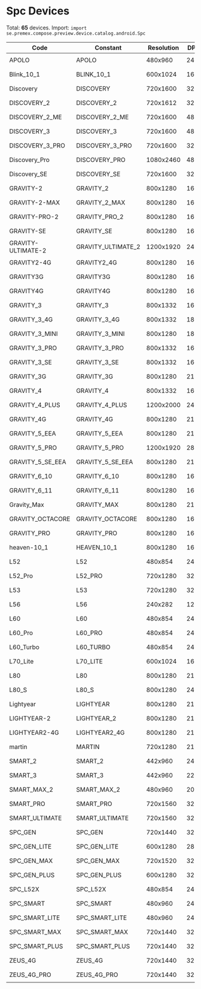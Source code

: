 # Spc Devices

Total: **65** devices. Import: `import se.premex.compose.preview.device.catalog.android.Spc`

| Code | Constant | Resolution | DPI | Compose Spec | Preview Usage |
|------|----------|------------|-----|-------------|---------------|
| APOLO | APOLO | 480x960 | 240 | `spec:width=480px,height=960px,dpi=240` | `@Preview(device = Spc.APOLO)` |
| Blink_10_1 | BLINK_10_1 | 600x1024 | 160 | `spec:width=600px,height=1024px,dpi=160` | `@Preview(device = Spc.BLINK_10_1)` |
| Discovery | DISCOVERY | 720x1600 | 320 | `spec:width=720px,height=1600px,dpi=320` | `@Preview(device = Spc.DISCOVERY)` |
| DISCOVERY_2 | DISCOVERY_2 | 720x1612 | 320 | `spec:width=720px,height=1612px,dpi=320` | `@Preview(device = Spc.DISCOVERY_2)` |
| DISCOVERY_2_ME | DISCOVERY_2_ME | 720x1600 | 480 | `spec:width=720px,height=1600px,dpi=480` | `@Preview(device = Spc.DISCOVERY_2_ME)` |
| DISCOVERY_3 | DISCOVERY_3 | 720x1600 | 480 | `spec:width=720px,height=1600px,dpi=480` | `@Preview(device = Spc.DISCOVERY_3)` |
| DISCOVERY_3_PRO | DISCOVERY_3_PRO | 720x1600 | 320 | `spec:width=720px,height=1600px,dpi=320` | `@Preview(device = Spc.DISCOVERY_3_PRO)` |
| Discovery_Pro | DISCOVERY_PRO | 1080x2460 | 480 | `spec:width=1080px,height=2460px,dpi=480` | `@Preview(device = Spc.DISCOVERY_PRO)` |
| Discovery_SE | DISCOVERY_SE | 720x1600 | 320 | `spec:width=720px,height=1600px,dpi=320` | `@Preview(device = Spc.DISCOVERY_SE)` |
| GRAVITY-2 | GRAVITY_2 | 800x1280 | 160 | `spec:width=800px,height=1280px,dpi=160` | `@Preview(device = Spc.GRAVITY_2)` |
| GRAVITY-2-MAX | GRAVITY_2_MAX | 800x1280 | 160 | `spec:width=800px,height=1280px,dpi=160` | `@Preview(device = Spc.GRAVITY_2_MAX)` |
| GRAVITY-PRO-2 | GRAVITY_PRO_2 | 800x1280 | 160 | `spec:width=800px,height=1280px,dpi=160` | `@Preview(device = Spc.GRAVITY_PRO_2)` |
| GRAVITY-SE | GRAVITY_SE | 800x1280 | 160 | `spec:width=800px,height=1280px,dpi=160` | `@Preview(device = Spc.GRAVITY_SE)` |
| GRAVITY-ULTIMATE-2 | GRAVITY_ULTIMATE_2 | 1200x1920 | 240 | `spec:width=1200px,height=1920px,dpi=240` | `@Preview(device = Spc.GRAVITY_ULTIMATE_2)` |
| GRAVITY2-4G | GRAVITY2_4G | 800x1280 | 160 | `spec:width=800px,height=1280px,dpi=160` | `@Preview(device = Spc.GRAVITY2_4G)` |
| GRAVITY3G | GRAVITY3G | 800x1280 | 160 | `spec:width=800px,height=1280px,dpi=160` | `@Preview(device = Spc.GRAVITY3G)` |
| GRAVITY4G | GRAVITY4G | 800x1280 | 160 | `spec:width=800px,height=1280px,dpi=160` | `@Preview(device = Spc.GRAVITY4G)` |
| GRAVITY_3 | GRAVITY_3 | 800x1332 | 160 | `spec:width=800px,height=1332px,dpi=160` | `@Preview(device = Spc.GRAVITY_3)` |
| GRAVITY_3_4G | GRAVITY_3_4G | 800x1332 | 180 | `spec:width=800px,height=1332px,dpi=180` | `@Preview(device = Spc.GRAVITY_3_4G)` |
| GRAVITY_3_MINI | GRAVITY_3_MINI | 800x1280 | 180 | `spec:width=800px,height=1280px,dpi=180` | `@Preview(device = Spc.GRAVITY_3_MINI)` |
| GRAVITY_3_PRO | GRAVITY_3_PRO | 800x1332 | 160 | `spec:width=800px,height=1332px,dpi=160` | `@Preview(device = Spc.GRAVITY_3_PRO)` |
| GRAVITY_3_SE | GRAVITY_3_SE | 800x1332 | 160 | `spec:width=800px,height=1332px,dpi=160` | `@Preview(device = Spc.GRAVITY_3_SE)` |
| GRAVITY_3G | GRAVITY_3G | 800x1280 | 213 | `spec:width=800px,height=1280px,dpi=213` | `@Preview(device = Spc.GRAVITY_3G)` |
| GRAVITY_4 | GRAVITY_4 | 800x1332 | 160 | `spec:width=800px,height=1332px,dpi=160` | `@Preview(device = Spc.GRAVITY_4)` |
| GRAVITY_4_PLUS | GRAVITY_4_PLUS | 1200x2000 | 240 | `spec:width=1200px,height=2000px,dpi=240` | `@Preview(device = Spc.GRAVITY_4_PLUS)` |
| GRAVITY_4G | GRAVITY_4G | 800x1280 | 213 | `spec:width=800px,height=1280px,dpi=213` | `@Preview(device = Spc.GRAVITY_4G)` |
| GRAVITY_5_EEA | GRAVITY_5_EEA | 800x1280 | 213 | `spec:width=800px,height=1280px,dpi=213` | `@Preview(device = Spc.GRAVITY_5_EEA)` |
| GRAVITY_5_PRO | GRAVITY_5_PRO | 1200x1920 | 280 | `spec:width=1200px,height=1920px,dpi=280` | `@Preview(device = Spc.GRAVITY_5_PRO)` |
| GRAVITY_5_SE_EEA | GRAVITY_5_SE_EEA | 800x1280 | 213 | `spec:width=800px,height=1280px,dpi=213` | `@Preview(device = Spc.GRAVITY_5_SE_EEA)` |
| GRAVITY_6_10 | GRAVITY_6_10 | 800x1280 | 160 | `spec:width=800px,height=1280px,dpi=160` | `@Preview(device = Spc.GRAVITY_6_10)` |
| GRAVITY_6_11 | GRAVITY_6_11 | 800x1280 | 160 | `spec:width=800px,height=1280px,dpi=160` | `@Preview(device = Spc.GRAVITY_6_11)` |
| Gravity_Max | GRAVITY_MAX | 800x1280 | 213 | `spec:width=800px,height=1280px,dpi=213` | `@Preview(device = Spc.GRAVITY_MAX)` |
| GRAVITY_OCTACORE | GRAVITY_OCTACORE | 800x1280 | 160 | `spec:width=800px,height=1280px,dpi=160` | `@Preview(device = Spc.GRAVITY_OCTACORE)` |
| GRAVITY_PRO | GRAVITY_PRO | 800x1280 | 160 | `spec:width=800px,height=1280px,dpi=160` | `@Preview(device = Spc.GRAVITY_PRO)` |
| heaven-10_1 | HEAVEN_10_1 | 800x1280 | 160 | `spec:width=800px,height=1280px,dpi=160` | `@Preview(device = Spc.HEAVEN_10_1)` |
| L52 | L52 | 480x854 | 240 | `spec:width=480px,height=854px,dpi=240` | `@Preview(device = Spc.L52)` |
| L52_Pro | L52_PRO | 720x1280 | 320 | `spec:width=720px,height=1280px,dpi=320` | `@Preview(device = Spc.L52_PRO)` |
| L53 | L53 | 720x1280 | 320 | `spec:width=720px,height=1280px,dpi=320` | `@Preview(device = Spc.L53)` |
| L56 | L56 | 240x282 | 120 | `spec:width=240px,height=282px,dpi=120` | `@Preview(device = Spc.L56)` |
| L60 | L60 | 480x854 | 240 | `spec:width=480px,height=854px,dpi=240` | `@Preview(device = Spc.L60)` |
| L60_Pro | L60_PRO | 480x854 | 240 | `spec:width=480px,height=854px,dpi=240` | `@Preview(device = Spc.L60_PRO)` |
| L60_Turbo | L60_TURBO | 480x854 | 240 | `spec:width=480px,height=854px,dpi=240` | `@Preview(device = Spc.L60_TURBO)` |
| L70_Lite | L70_LITE | 600x1024 | 160 | `spec:width=600px,height=1024px,dpi=160` | `@Preview(device = Spc.L70_LITE)` |
| L80 | L80 | 800x1280 | 213 | `spec:width=800px,height=1280px,dpi=213` | `@Preview(device = Spc.L80)` |
| L80_S | L80_S | 800x1280 | 240 | `spec:width=800px,height=1280px,dpi=240` | `@Preview(device = Spc.L80_S)` |
| Lightyear | LIGHTYEAR | 800x1280 | 213 | `spec:width=800px,height=1280px,dpi=213` | `@Preview(device = Spc.LIGHTYEAR)` |
| LIGHTYEAR-2 | LIGHTYEAR_2 | 800x1280 | 213 | `spec:width=800px,height=1280px,dpi=213` | `@Preview(device = Spc.LIGHTYEAR_2)` |
| LIGHTYEAR2-4G | LIGHTYEAR2_4G | 800x1280 | 213 | `spec:width=800px,height=1280px,dpi=213` | `@Preview(device = Spc.LIGHTYEAR2_4G)` |
| martin | MARTIN | 720x1280 | 213 | `spec:width=720px,height=1280px,dpi=213` | `@Preview(device = Spc.MARTIN)` |
| SMART_2 | SMART_2 | 442x960 | 240 | `spec:width=442px,height=960px,dpi=240` | `@Preview(device = Spc.SMART_2)` |
| SMART_3 | SMART_3 | 442x960 | 220 | `spec:width=442px,height=960px,dpi=220` | `@Preview(device = Spc.SMART_3)` |
| SMART_MAX_2 | SMART_MAX_2 | 480x960 | 200 | `spec:width=480px,height=960px,dpi=200` | `@Preview(device = Spc.SMART_MAX_2)` |
| SMART_PRO | SMART_PRO | 720x1560 | 320 | `spec:width=720px,height=1560px,dpi=320` | `@Preview(device = Spc.SMART_PRO)` |
| SMART_ULTIMATE | SMART_ULTIMATE | 720x1560 | 320 | `spec:width=720px,height=1560px,dpi=320` | `@Preview(device = Spc.SMART_ULTIMATE)` |
| SPC_GEN | SPC_GEN | 720x1440 | 320 | `spec:width=720px,height=1440px,dpi=320` | `@Preview(device = Spc.SPC_GEN)` |
| SPC_GEN_LITE | SPC_GEN_LITE | 600x1280 | 280 | `spec:width=600px,height=1280px,dpi=280` | `@Preview(device = Spc.SPC_GEN_LITE)` |
| SPC_GEN_MAX | SPC_GEN_MAX | 720x1520 | 320 | `spec:width=720px,height=1520px,dpi=320` | `@Preview(device = Spc.SPC_GEN_MAX)` |
| SPC_GEN_PLUS | SPC_GEN_PLUS | 600x1280 | 320 | `spec:width=600px,height=1280px,dpi=320` | `@Preview(device = Spc.SPC_GEN_PLUS)` |
| SPC_L52X | SPC_L52X | 480x854 | 240 | `spec:width=480px,height=854px,dpi=240` | `@Preview(device = Spc.SPC_L52X)` |
| SPC_SMART | SPC_SMART | 480x960 | 240 | `spec:width=480px,height=960px,dpi=240` | `@Preview(device = Spc.SPC_SMART)` |
| SPC_SMART_LITE | SPC_SMART_LITE | 480x960 | 240 | `spec:width=480px,height=960px,dpi=240` | `@Preview(device = Spc.SPC_SMART_LITE)` |
| SPC_SMART_MAX | SPC_SMART_MAX | 720x1440 | 320 | `spec:width=720px,height=1440px,dpi=320` | `@Preview(device = Spc.SPC_SMART_MAX)` |
| SPC_SMART_PLUS | SPC_SMART_PLUS | 720x1440 | 320 | `spec:width=720px,height=1440px,dpi=320` | `@Preview(device = Spc.SPC_SMART_PLUS)` |
| ZEUS_4G | ZEUS_4G | 720x1440 | 320 | `spec:width=720px,height=1440px,dpi=320` | `@Preview(device = Spc.ZEUS_4G)` |
| ZEUS_4G_PRO | ZEUS_4G_PRO | 720x1440 | 320 | `spec:width=720px,height=1440px,dpi=320` | `@Preview(device = Spc.ZEUS_4G_PRO)` |

<!-- Generated automatically. Do not edit manually. -->
